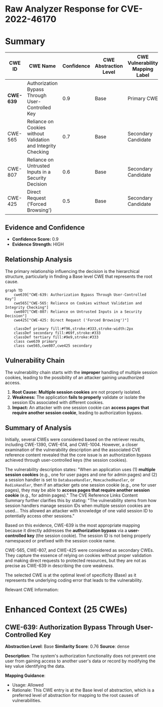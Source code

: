 # Raw Analyzer Response for CVE-2022-46170

# Summary

| CWE ID | CWE Name | Confidence | CWE Abstraction Level | CWE Vulnerability Mapping Label | CWE-Vulnerability Mapping Notes |
|---|---|---|---|---|---|
| **CWE-639** | Authorization Bypass Through User-Controlled Key | 0.9 | Base | Primary CWE | Allowed |
| CWE-565 | Reliance on Cookies without Validation and Integrity Checking | 0.7 | Base | Secondary Candidate | Allowed |
| CWE-807 | Reliance on Untrusted Inputs in a Security Decision | 0.6 | Base | Secondary Candidate | Allowed |
| CWE-425 | Direct Request ('Forced Browsing') | 0.5 | Base | Secondary Candidate | Allowed |

## Evidence and Confidence

*   **Confidence Score:** 0.9
*   **Evidence Strength:** HIGH

## Relationship Analysis

The primary relationship influencing the decision is the hierarchical structure, particularly in finding a Base level CWE that represents the root cause.

```mermaid
graph TD
    cwe639["CWE-639: Authorization Bypass Through User-Controlled Key"]
    cwe565["CWE-565: Reliance on Cookies without Validation and Integrity Checking"]
    cwe807["CWE-807: Reliance on Untrusted Inputs in a Security Decision"]
    cwe425["CWE-425: Direct Request ('Forced Browsing')"]

    classDef primary fill:#f96,stroke:#333,stroke-width:2px
    classDef secondary fill:#69f,stroke:#333
    classDef tertiary fill:#9e9,stroke:#333
    class cwe639 primary
    class cwe565,cwe807,cwe425 secondary
```

## Vulnerability Chain

The vulnerability chain starts with the **improper** handling of multiple session cookies, leading to the possibility of an attacker gaining unauthorized access.

1.  **Root Cause:** **Multiple session cookies** are not properly isolated.
2.  **Weakness:** The application **fails to properly** validate or isolate the session IDs associated with different cookies.
3.  **Impact:** An attacker with one session cookie can **access pages that require another session cookie**, leading to authorization bypass.

## Summary of Analysis

Initially, several CWEs were considered based on the retriever results, including CWE-1390, CWE-614, and CWE-1004. However, a closer examination of the vulnerability description and the associated CVE reference content revealed that the core issue is an authorization bypass achieved through user-controlled keys (the session cookies).

The vulnerability description states: "When an application uses (1) **multiple session cookies** (e.g., one for user pages and one for admin pages) and (2) a session handler is set to `DatabaseHandler`, `MemcachedHandler`, or `RedisHandler`, then if an attacker gets one session cookie (e.g., one for user pages), they may be able to **access pages that require another session cookie** (e.g., for admin pages)." The CVE Reference Links Content Summary further clarifies this by stating: "The vulnerability stems from how session handlers manage session IDs when multiple session cookies are used... This allowed an attacker with knowledge of one valid session ID to potentially access other sessions."

Based on this evidence, CWE-639 is the most appropriate mapping because it directly addresses the **authorization bypass** via a **user-controlled key** (the session cookie). The session ID is not being properly namespaced or prefixed with the session cookie name.

CWE-565, CWE-807, and CWE-425 were considered as secondary CWEs. They capture the essence of relying on cookies without proper validation and making direct requests to protected resources, but they are not as precise as CWE-639 in describing the core weakness.

The selected CWE is at the optimal level of specificity (Base) as it represents the underlying coding error that leads to the vulnerability.

Relevant CWE Information:

# Enhanced Context (25 CWEs)

## CWE-639: Authorization Bypass Through User-Controlled Key
**Abstraction Level**: Base
**Similarity Score**: 0.76
**Source**: dense

**Description**:
The system's authorization functionality does not prevent one user from gaining access to another user's data or record by modifying the key value identifying the data.

**Mapping Guidance**:
- Usage: Allowed
- Rationale: This CWE entry is at the Base level of abstraction, which is a preferred level of abstraction for mapping to the root causes of vulnerabilities.